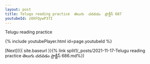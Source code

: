 ```yaml
---
layout: post
title: Telugu reading practice  తెలుగు  చదవడం  ప్రాక్టీస్ 687
youtubeId: zOXFQywP37I
---
```

 
 
Telugu reading practice
 
 
 
 
 


{% include youtubePlayer.html id=page.youtubeId %}
 
[Next]({{ site.baseurl }}{% link  split1/_posts/2021-11-17-Telugu reading practice  తెలుగు  చదవడం  ప్రాక్టీస్ 686.md%})
 
